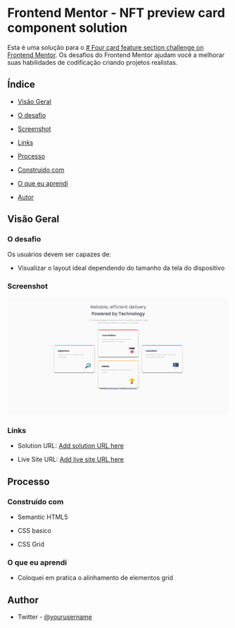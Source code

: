 
#  Frontend Mentor - NFT preview card component solution

Esta é uma solução para o [# Four card feature section  challenge on Frontend Mentor](https://www.frontendmentor.io/challenges/four-card-feature-section-weK1eFYK). Os desafios do Frontend Mentor ajudam você a melhorar suas habilidades de codificação criando projetos realistas.

##  Índice

- [Visão Geral](#visão-geral)

- [O desafio](#o-desafio)

- [Screenshot](#screenshot)

- [Links](#links)

- [Processo](#processo)

- [Construido com](#construido-com)

- [O que eu aprendi](#o=que-eu-aprendi)

- [Autor](#autor)

##  Visão Geral

###  O desafio

Os usuários devem ser capazes de:

- Visualizar o layout ideal dependendo do tamanho da tela do dispositivo

###  Screenshot

![print-do-site](images/print-do-site.png)

###  Links

- Solution URL: [Add solution URL here](https://github.com/Larvin-Vinicius/four-card-feature-section-pratica)

- Live Site URL: [Add live site URL here](https://3cwgl.csb.app/)

##  Processo

###  Construído com

- Semantic HTML5

- CSS basico

- CSS Grid

###  O que eu aprendi

- Coloquei em pratica o alinhamento de elementos grid

##  Author

- Twitter - [@yourusername](https://twitter.com/Lrv_s)